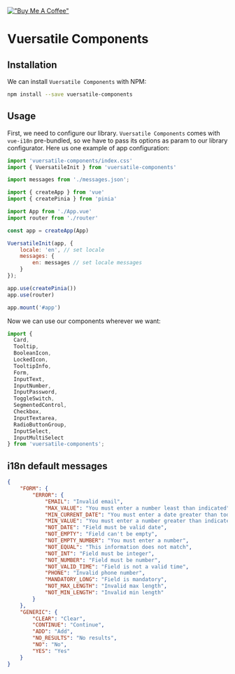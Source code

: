 [!["Buy Me A Coffee"](https://www.buymeacoffee.com/assets/img/custom_images/orange_img.png)](https://www.buymeacoffee.com/brugarolas)

# Vuersatile Components

## Installation

We can install `Vuersatile Components` with NPM:

```bash
npm install --save vuersatile-components
```


## Usage

First, we need to configure our library. `Vuersatile Components` comes with `vue-i18n` pre-bundled, so we have to pass its options as param to our library configurator. Here us one example of app configuration:

```js
import 'vuersatile-components/index.css'
import { VuersatileInit } from 'vuersatile-components'

import messages from './messages.json';

import { createApp } from 'vue'
import { createPinia } from 'pinia'

import App from './App.vue'
import router from './router'

const app = createApp(App)

VuersatileInit(app, {
    locale: 'en', // set locale
    messages: {
        en: messages // set locale messages
    }
});

app.use(createPinia())
app.use(router)

app.mount('#app')
```

Now we can use our components wherever we want: 

```js
import {
  Card,
  Tooltip,
  BooleanIcon,
  LockedIcon,
  TooltipInfo,
  Form,
  InputText,
  InputNumber,
  InputPassword,
  ToggleSwitch,
  SegmentedControl,
  Checkbox,
  InputTextarea,
  RadioButtonGroup,
  InputSelect,
  InputMultiSelect
} from 'vuersatile-components';
```

## i18n default messages

```json
{
    "FORM": {
        "ERROR": {
            "EMAIL": "Invalid email",
            "MAX_VALUE": "You must enter a number least than indicated",
            "MIN_CURRENT_DATE": "You must enter a date greater than today",
            "MIN_VALUE": "You must enter a number greater than indicated",
            "NOT_DATE": "Field must be valid date",
            "NOT_EMPTY": "Field can't be empty",
            "NOT_EMPTY_NUMBER": "You must enter a number",
            "NOT_EQUAL": "This information does not match",
            "NOT_INT": "Field must be integer",
            "NOT_NUMBER": "Field must be number",
            "NOT_VALID_TIME": "Field is not a valid time",
            "PHONE": "Invalid phone number",
            "MANDATORY_LONG": "Field is mandatory",
            "NOT_MAX_LENGTH": "Invalid max length",
            "NOT_MIN_LENGTH": "Invalid min length"
        }
    },
    "GENERIC": {
        "CLEAR": "Clear",
        "CONTINUE": "Continue",
        "ADD": "Add",
        "NO_RESULTS": "No results",
        "NO": "No",
        "YES": "Yes"
    }
}
```
